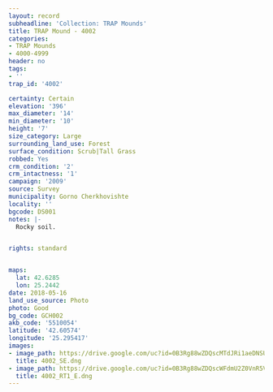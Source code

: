 ```yaml
---
layout: record
subheadline: 'Collection: TRAP Mounds'
title: TRAP Mound - 4002
categories:
- TRAP Mounds
- 4000-4999
header: no
tags:
- ''
trap_id: '4002'

certainty: Certain
elevation: '396'
max_diameter: '14'
min_diameter: '10'
height: '7'
size_category: Large
surrounding_land_use: Forest
surface_condition: Scrub|Tall Grass
robbed: Yes
crm_condition: '2'
crm_intactness: '1'
campaign: '2009'
source: Survey
municipality: Gorno Cherkhovishte
locality: ''
bgcode: DS001
notes: |-
  Rocky soil.


rights: standard


maps:
  lat: 42.6285
  lon: 25.2442
date: 2018-05-16
land_use_source: Photo
photo: Good
bg_code: GCH002
akb_code: '5510054'
latitude: '42.60574'
longitude: '25.295417'
images:
- image_path: https://drive.google.com/uc?id=0B3Rg88wZDQscMTdJRi1aeDNSUkk
  title: 4002_SE.dng
- image_path: https://drive.google.com/uc?id=0B3Rg88wZDQscWFdmU2Z0VnR5V28
  title: 4002_RT1_E.dng
---
```

